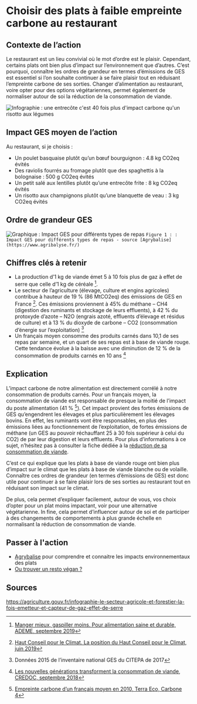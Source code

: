 # Choisir des plats à faible empreinte carbone au restaurant 

## Contexte de l’action
Le restaurant est un lieu convivial où le mot d’ordre est le plaisir. Cependant, certains plats ont bien plus d’impact sur l’environnement que d’autres. C’est
pourquoi, connaître les ordres de grandeur en termes d’émissions de GES est essentiel si l’on souhaite continuer à se faire plaisir tout en réduisant
l’empreinte carbone de ses sorties. Changer d’alimentation au restaurant, voire opter pour des options végétariennes, permet également de normaliser autour 
de soi la réduction de la consommation de viande.

![Infographie : une entrecôte c'est 40 fois plus d'impact carbone qu'un risotto aux légumes](https://ecolab-data.netlify.app/images/Chiffres-cles_Restaurant.png)

## Impact GES moyen de l’action

Au restaurant, si je choisis  :
- Un poulet basquaise plutôt qu’un bœuf bourguignon : 4.8 kg CO2eq évités
-	Des raviolis fourrés au fromage plutôt que des spaghettis à la bolognaise : 500 g CO2eq évités
-	Un petit salé aux lentilles plutôt qu’une entrecôte frite : 8 kg CO2eq évités
-	Un risotto aux champignons plutôt qu’une blanquette de veau : 3 kg CO2eq évités

## Ordre de grandeur GES

![Graphique : Impact GES pour différents types de repas](https://ecolab-data.netlify.app/images/Impact_GES_repas.PNG)
`Figure 1 : : Impact GES pour différents types de repas - source [Agrybalise](https://www.agribalyse.fr/)`

## Chiffres clés à retenir

-	La production d’1 kg de viande émet 5 à 10 fois plus de gaz à effet de serre que celle d’1 kg de céréale [^1].
-	Le secteur de l’agriculture (élevage, culture et engins agricoles) contribue à hauteur de 19 % (86 MtCO2eq) des émissions de GES en France [^2]. Ces 
émissions proviennent à 45% du méthane – CH4 (digestion des ruminants et stockage de leurs effluents), à 42 % du protoxyde d’azote – N2O (engrais azoté, 
effluents d’élevage et résidus de culture) et à 13 % du dioxyde de carbone – CO2 (consommation d’énergie sur l’exploitation) [^3]
-	Un français moyen consomme des produits carnés dans 10,1 de ses repas par semaine, et un quart de ses repas est à base de viande rouge. Cette tendance 
évolue à la baisse avec une diminution de 12 % de la consommation de produits carnés en 10 ans [^4]

## Explication

L’impact carbone de notre alimentation est directement corrélé à notre consommation de produits carnés. Pour un français moyen, la consommation de viande 
est responsable de presque la moitié de l’impact du poste alimentation (41 % [^5]). Cet impact provient des fortes émissions de GES qu’engendrent les 
élevages et plus particulièrement les élevages bovins. En effet, les ruminants vont être responsables, en plus des émissions liées au fonctionnement de 
l’exploitation, de fortes émissions de méthane (un GES au pouvoir réchauffant 25 à 30 fois supérieur à celui du CO2) de par leur digestion et leurs 
effluents. Pour plus d’informations à ce sujet, n’hésitez pas à consulter la fiche dédiée à la [réduction de sa consommation de viande](https://nosgestesclimat.fr/actions/plus/alimentation/r%C3%A9duire-viande/par-deux).

C’est ce qui explique que les plats à base de viande rouge ont bien plus d’impact sur le climat que les plats à base de viande blanche ou de volaille. 
Connaître ces ordres de grandeur (en termes d’émissions de GES) est donc utile pour continuer à se faire plaisir lors de ses sorties au restaurant tout en 
réduisant son impact sur le climat. 

De plus, cela permet d’expliquer facilement, autour de vous, vos choix d’opter pour un plat moins impactant, voir pour une alternative végétarienne. 
In fine, cela permet d’influencer autour de soi et de participer à des changements de comportements à plus grande échelle en normalisant la réduction de
consommation de viande. 

## Passer à l'action

- [Agrybalise](https://www.agribalyse.fr/) pour comprendre et connaitre les impacts environnementaux des plats
-	[Ou trouver un resto végan ?](https://vegoresto.fr)

## Sources

[^1]: [Manger mieux, gaspiller moins. Pour alimentation saine et durable, ADEME, septembre 2019](https://librairie.ademe.fr/consommer-autrement/1947-manger-mieux-gaspiller-moins-9791029708480.html)
[^2]: [Haut Conseil pour le Climat. La position du Haut Conseil pour le Climat, juin 2019](https://www.hautconseilclimat.fr/publications/rapport-2019/)
[^3]: Données 2015 de l’inventaire national GES du CITEPA de 2017
[^4]: [Les nouvelles générations transforment la consommation de viande, CREDOC, septembre 2018](https://www.credoc.fr/publications/les-nouvelles-generations-transforment-la-consommation-de-viande)
[^5]: [Empreinte carbone d’un français moyen en 2010, Terra Eco, Carbone 4](https://www.terraeco.net/1990-2010-Notre-r-evolution,19337.html)

https://agriculture.gouv.fr/infographie-le-secteur-agricole-et-forestier-la-fois-emetteur-et-capteur-de-gaz-effet-de-serre
